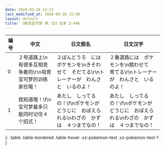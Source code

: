 ```yaml
---
date: 2020-03-26 23:13
last_modified_at: 2020-09-28 15:30
layout: default
title: 《精灵宝可梦 黑／白》文本 2-440
---
```

| 编号 | 中文 | 日文假名 | 日文汉字 |
| ---- | ---- | ---- | --- |
| 0 | ２号道路上\n有很多互相竞争着的\r\n培育宝可梦的训练家在哦！ | ２ばんどうろ　には　ポケモンを\nきそわせて　そだてる\r\nトレーナーが　わんさと　いるのよ！ | ２番道路には　ポケモンを\n競わせて　育てる\r\nトレーナーが　わんさと　いるのよ！ |
| 1 | 我知道哦！\f\n宝可梦最多只能同时记住４个招式！ | あたし　しってるの！\f\nポケモンが　どうじに　おぼえられる\nわざの　かずは　４つまでなの！ | あたし　しってるの！\f\nポケモンが　どうじに　おぼえられる\nわざの　かずは　４つまでなの！ |
{: .table .table-bordered .table-hover .xz-pokemon-text .xz-pokemon-text-1 }